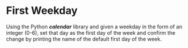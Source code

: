 # First Weekday

Using the Python ***calendar*** library and given a weekday in the form of an integer (0-6), set that day as the first day of the week and confirm the change by printing the name of the default first day of the week.